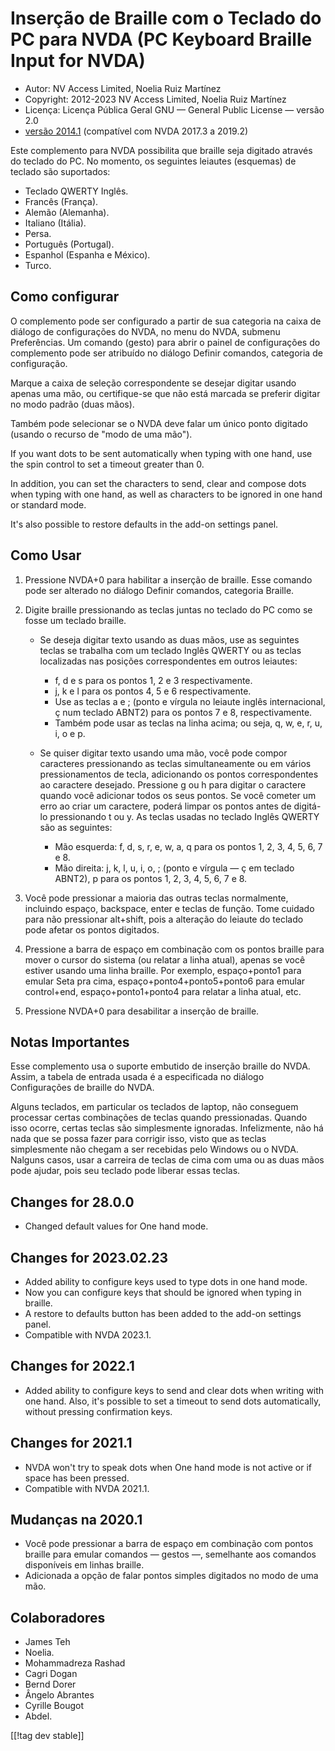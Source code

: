 # Inserção de Braille com o Teclado do PC para NVDA (PC Keyboard Braille Input for NVDA) #

* Autor: NV Access Limited, Noelia Ruiz Martínez
* Copyright: 2012-2023 NV Access Limited, Noelia Ruiz Martínez
* Licença: Licença Pública Geral GNU — General Public License — versão 2.0
* [versão 2014.1][3] (compatível com NVDA 2017.3 a 2019.2)

Este complemento para NVDA possibilita que braille seja digitado através do
teclado do PC. No momento, os seguintes leiautes (esquemas) de teclado são
suportados:

* Teclado QWERTY Inglês.
* Francês (França).
* Alemão (Alemanha).
* Italiano (Itália).
* Persa.
* Português (Portugal).
* Espanhol (Espanha e México).
* Turco.

## Como configurar

O complemento pode ser configurado a partir de sua categoria na caixa de
diálogo de configurações do NVDA, no menu do NVDA, submenu Preferências. Um
comando (gesto) para abrir o painel de configurações do complemento pode ser
atribuído no diálogo Definir comandos, categoria de configuração.

Marque a caixa de seleção correspondente se desejar digitar usando apenas
uma mão, ou certifique-se que não está marcada se preferir digitar no modo
padrão (duas mãos).

Também pode selecionar se o NVDA deve falar um único ponto digitado (usando
o recurso de "modo de uma mão").

If you want dots to be sent automatically when typing with one hand, use the
spin control to set a timeout greater than 0.

In addition, you can set the characters to send, clear and compose dots when
typing with one hand, as well as characters to be ignored in one hand or
standard mode.

It's also possible to restore defaults in the add-on settings panel.

## Como Usar

1. Pressione NVDA+0 para habilitar a inserção de braille. Esse comando pode
   ser alterado no diálogo Definir comandos, categoria Braille.
2. Digite braille pressionando as teclas juntas no teclado do PC como se
   fosse um teclado braille.

	* Se deseja digitar texto usando as duas mãos, use as seguintes teclas se
	  trabalha com um teclado Inglês QWERTY ou as teclas localizadas nas
	  posições correspondentes em outros leiautes:

		* f, d e s para os pontos 1, 2 e 3 respectivamente.
		* j, k e l para os pontos 4, 5 e 6 respectivamente.
		* Use as teclas a e ; (ponto e vírgula no leiaute inglês internacional, ç
		  num teclado ABNT2) para os pontos 7 e 8, respectivamente.
		* Também pode usar as teclas na linha acima; ou seja, q, w, e, r, u, i, o
		  e p.

	* Se quiser digitar texto usando uma mão, você pode compor caracteres
	  pressionando as teclas simultaneamente ou em vários pressionamentos de
	  tecla, adicionando os pontos correspondentes ao caractere
	  desejado. Pressione g ou h para digitar o caractere quando você adicionar
	  todos os seus pontos. Se você cometer um erro ao criar um caractere,
	  poderá limpar os pontos antes de digitá-lo pressionando t ou y. As teclas
	  usadas no teclado Inglês QWERTY são as seguintes:

		* Mão esquerda: f, d, s, r, e, w, a, q para os pontos 1, 2, 3, 4, 5, 6, 7
		  e 8.
		* Mão direita: j, k, l, u, i, o, ; (ponto e vírgula — ç em teclado ABNT2),
		  p para os pontos 1, 2, 3, 4, 5, 6, 7 e 8.

3. Você pode pressionar a maioria das outras teclas normalmente, incluindo
   espaço, backspace, enter e teclas de função. Tome cuidado para não
   pressionar alt+shift, pois a alteração do leiaute do teclado pode afetar
   os pontos digitados.
4. Pressione a barra de espaço em combinação com os pontos braille para
   mover o cursor do sistema (ou relatar a linha atual), apenas se você
   estiver usando uma linha braille. Por exemplo, espaço+ponto1 para emular
   Seta pra cima, espaço+ponto4+ponto5+ponto6 para emular control+end,
   espaço+ponto1+ponto4 para relatar a linha atual, etc.
5. Pressione NVDA+0 para desabilitar a inserção de braille.

## Notas Importantes

Esse complemento usa o suporte embutido de inserção braille do NVDA. Assim,
a tabela de entrada usada é a especificada no diálogo Configurações de
braille do NVDA.

Alguns teclados, em particular os teclados de laptop, não conseguem
processar certas combinações de teclas quando pressionadas. Quando isso
ocorre, certas teclas são simplesmente ignoradas. Infelizmente, não há nada
que se possa fazer para corrigir isso, visto que as teclas simplesmente não
chegam a ser recebidas pelo Windows ou o NVDA. Nalguns casos, usar a
carreira de teclas de cima com uma ou as duas mãos pode ajudar, pois seu
teclado pode liberar essas teclas.


## Changes for 28.0.0

* Changed default values for One hand mode.

## Changes for 2023.02.23

* Added ability to configure keys used to type dots in one hand mode.
* Now you can configure keys that should be ignored when typing in braille.
* A restore to defaults button has been added to the add-on settings panel.
* Compatible with NVDA 2023.1.

## Changes for 2022.1

* Added ability to configure keys to send and clear dots when writing with
  one hand. Also, it's possible to set a timeout to send dots automatically,
  without pressing confirmation keys.

## Changes for 2021.1

* NVDA won't try to speak dots when One hand mode is not active or if space
  has been pressed.
* Compatible with NVDA 2021.1.

## Mudanças na 2020.1

* Você pode pressionar a barra de espaço em combinação com pontos braille
  para emular comandos — gestos —, semelhante aos comandos disponíveis em
  linhas braille.
* Adicionada a opção de falar pontos simples digitados no modo de uma mão.

## Colaboradores

* James Teh
* Noelia.
* Mohammadreza Rashad
* Cagri Dogan
* Bernd Dorer
* Ângelo Abrantes
* Cyrille Bougot
* Abdel.

[[!tag dev stable]]

[3]: https://www.nvaccess.org/addonStore/legacy?file=pckbbrl-o

